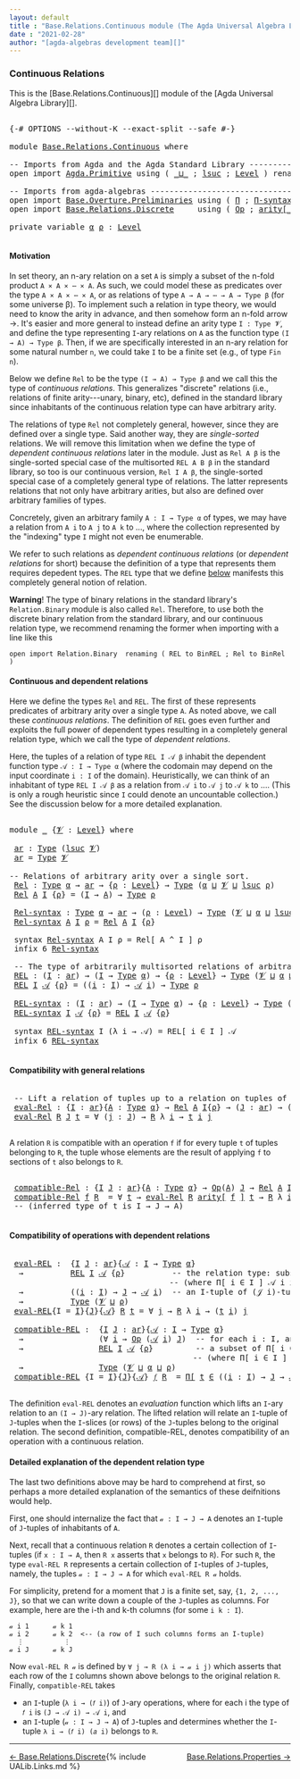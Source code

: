 ```yaml
---
layout: default
title : "Base.Relations.Continuous module (The Agda Universal Algebra Library)"
date : "2021-02-28"
author: "[agda-algebras development team][]"
---
```


### <a id="continuous-relations">Continuous Relations</a>

This is the [Base.Relations.Continuous][] module of the [Agda Universal Algebra Library][].

<pre class="Agda">

<a id="337" class="Symbol">{-#</a> <a id="341" class="Keyword">OPTIONS</a> <a id="349" class="Pragma">--without-K</a> <a id="361" class="Pragma">--exact-split</a> <a id="375" class="Pragma">--safe</a> <a id="382" class="Symbol">#-}</a>

<a id="387" class="Keyword">module</a> <a id="394" href="Base.Relations.Continuous.html" class="Module">Base.Relations.Continuous</a> <a id="420" class="Keyword">where</a>

<a id="427" class="Comment">-- Imports from Agda and the Agda Standard Library -------------------------------</a>
<a id="510" class="Keyword">open</a> <a id="515" class="Keyword">import</a> <a id="522" href="Agda.Primitive.html" class="Module">Agda.Primitive</a> <a id="537" class="Keyword">using</a> <a id="543" class="Symbol">(</a> <a id="545" href="Agda.Primitive.html#810" class="Primitive Operator">_⊔_</a> <a id="549" class="Symbol">;</a> <a id="551" href="Agda.Primitive.html#780" class="Primitive">lsuc</a> <a id="556" class="Symbol">;</a> <a id="558" href="Agda.Primitive.html#597" class="Postulate">Level</a> <a id="564" class="Symbol">)</a> <a id="566" class="Keyword">renaming</a> <a id="575" class="Symbol">(</a> <a id="577" href="Agda.Primitive.html#326" class="Primitive">Set</a> <a id="581" class="Symbol">to</a> <a id="584" class="Primitive">Type</a> <a id="589" class="Symbol">)</a>

<a id="592" class="Comment">-- Imports from agda-algebras ----------------------------------------------------</a>
<a id="675" class="Keyword">open</a> <a id="680" class="Keyword">import</a> <a id="687" href="Base.Overture.Preliminaries.html" class="Module">Base.Overture.Preliminaries</a> <a id="715" class="Keyword">using</a> <a id="721" class="Symbol">(</a> <a id="723" href="Base.Overture.Preliminaries.html#6010" class="Function">Π</a> <a id="725" class="Symbol">;</a> <a id="727" href="Base.Overture.Preliminaries.html#6090" class="Function">Π-syntax</a> <a id="736" class="Symbol">)</a>
<a id="738" class="Keyword">open</a> <a id="743" class="Keyword">import</a> <a id="750" href="Base.Relations.Discrete.html" class="Module">Base.Relations.Discrete</a>     <a id="778" class="Keyword">using</a> <a id="784" class="Symbol">(</a> <a id="786" href="Base.Relations.Discrete.html#6089" class="Function">Op</a> <a id="789" class="Symbol">;</a> <a id="791" href="Base.Relations.Discrete.html#6278" class="Function Operator">arity[_]</a> <a id="800" class="Symbol">)</a>

<a id="803" class="Keyword">private</a> <a id="811" class="Keyword">variable</a> <a id="820" href="Base.Relations.Continuous.html#820" class="Generalizable">α</a> <a id="822" href="Base.Relations.Continuous.html#822" class="Generalizable">ρ</a> <a id="824" class="Symbol">:</a> <a id="826" href="Agda.Primitive.html#597" class="Postulate">Level</a>

</pre>

#### <a id="motivation">Motivation</a>

In set theory, an n-ary relation on a set `A` is simply a subset of the n-fold product `A × A × ⋯ × A`.  As such, we could model these as predicates over the type `A × A × ⋯ × A`, or as relations of type `A → A → ⋯ → A → Type β` (for some universe β).  To implement such a relation in type theory, we would need to know the arity in advance, and then somehow form an n-fold arrow →.  It's easier and more general to instead define an arity type `I : Type 𝓥`, and define the type representing `I`-ary relations on `A` as the function type `(I → A) → Type β`.  Then, if we are specifically interested in an n-ary relation for some natural number `n`, we could take `I` to be a finite set (e.g., of type `Fin n`).

Below we define `Rel` to be the type `(I → A) → Type β` and we call this the type of *continuous relations*.  This generalizes "discrete" relations (i.e., relations of finite arity---unary, binary, etc), defined in the standard library since inhabitants of the continuous relation type can have arbitrary arity.

The relations of type `Rel` not completely general, however, since they are defined over a single type. Said another way, they are *single-sorted* relations. We will remove this limitation when we define the type of *dependent continuous relations* later in the module. Just as `Rel A β` is the single-sorted special case of the multisorted `REL A B β` in the standard library, so too is our continuous version, `Rel I A β`, the single-sorted special case of a completely general type of relations. The latter represents relations that not only have arbitrary arities, but also are defined over arbitrary families of types.

Concretely, given an arbitrary family `A : I → Type α` of types, we may have a relation from `A i` to `A j` to `A k` to …, where the collection represented by the "indexing" type `I` might not even be enumerable.

We refer to such relations as *dependent continuous relations* (or *dependent relations* for short) because the definition of a type that represents them requires depedent types.  The `REL` type that we define [below](Base.Relations.Continuous.html#dependent-relations) manifests this completely general notion of relation.

**Warning**! The type of binary relations in the standard library's `Relation.Binary` module is also called `Rel`.  Therefore, to use both the discrete binary relation from the standard library, and our continuous relation type, we recommend renaming the former when importing with a line like this

`open import Relation.Binary  renaming ( REL to BinREL ; Rel to BinRel )`



#### <a id="continuous-and-dependent-relations">Continuous and dependent relations</a>

Here we define the types `Rel` and `REL`. The first of these represents predicates of arbitrary arity over a single type `A`. As noted above, we call these *continuous relations*.
The definition of `REL` goes even further and exploits the full power of dependent types resulting in a completely general relation type, which we call the type of *dependent relations*.

Here, the tuples of a relation of type `REL I 𝒜 β` inhabit the dependent function type `𝒜 : I → Type α` (where the codomain may depend on the input coordinate `i : I` of the domain). Heuristically, we can think of an inhabitant of type `REL I 𝒜 β` as a relation from `𝒜 i` to `𝒜 j` to `𝒜 k` to …. (This is only a rough heuristic since `I` could denote an uncountable collection.)  See the discussion below for a more detailed explanation.

<pre class="Agda">

<a id="4361" class="Keyword">module</a> <a id="4368" href="Base.Relations.Continuous.html#4368" class="Module">_</a> <a id="4370" class="Symbol">{</a><a id="4371" href="Base.Relations.Continuous.html#4371" class="Bound">𝓥</a> <a id="4373" class="Symbol">:</a> <a id="4375" href="Agda.Primitive.html#597" class="Postulate">Level</a><a id="4380" class="Symbol">}</a> <a id="4382" class="Keyword">where</a>

 <a id="4390" href="Base.Relations.Continuous.html#4390" class="Function">ar</a> <a id="4393" class="Symbol">:</a> <a id="4395" href="Base.Relations.Continuous.html#584" class="Primitive">Type</a> <a id="4400" class="Symbol">(</a><a id="4401" href="Agda.Primitive.html#780" class="Primitive">lsuc</a> <a id="4406" href="Base.Relations.Continuous.html#4371" class="Bound">𝓥</a><a id="4407" class="Symbol">)</a>
 <a id="4410" href="Base.Relations.Continuous.html#4390" class="Function">ar</a> <a id="4413" class="Symbol">=</a> <a id="4415" href="Base.Relations.Continuous.html#584" class="Primitive">Type</a> <a id="4420" href="Base.Relations.Continuous.html#4371" class="Bound">𝓥</a>

<a id="4423" class="Comment">-- Relations of arbitrary arity over a single sort.</a>
 <a id="4476" href="Base.Relations.Continuous.html#4476" class="Function">Rel</a> <a id="4480" class="Symbol">:</a> <a id="4482" href="Base.Relations.Continuous.html#584" class="Primitive">Type</a> <a id="4487" href="Base.Relations.Continuous.html#820" class="Generalizable">α</a> <a id="4489" class="Symbol">→</a> <a id="4491" href="Base.Relations.Continuous.html#4390" class="Function">ar</a> <a id="4494" class="Symbol">→</a> <a id="4496" class="Symbol">{</a><a id="4497" href="Base.Relations.Continuous.html#4497" class="Bound">ρ</a> <a id="4499" class="Symbol">:</a> <a id="4501" href="Agda.Primitive.html#597" class="Postulate">Level</a><a id="4506" class="Symbol">}</a> <a id="4508" class="Symbol">→</a> <a id="4510" href="Base.Relations.Continuous.html#584" class="Primitive">Type</a> <a id="4515" class="Symbol">(</a><a id="4516" href="Base.Relations.Continuous.html#820" class="Generalizable">α</a> <a id="4518" href="Agda.Primitive.html#810" class="Primitive Operator">⊔</a> <a id="4520" href="Base.Relations.Continuous.html#4371" class="Bound">𝓥</a> <a id="4522" href="Agda.Primitive.html#810" class="Primitive Operator">⊔</a> <a id="4524" href="Agda.Primitive.html#780" class="Primitive">lsuc</a> <a id="4529" href="Base.Relations.Continuous.html#4497" class="Bound">ρ</a><a id="4530" class="Symbol">)</a>
 <a id="4533" href="Base.Relations.Continuous.html#4476" class="Function">Rel</a> <a id="4537" href="Base.Relations.Continuous.html#4537" class="Bound">A</a> <a id="4539" href="Base.Relations.Continuous.html#4539" class="Bound">I</a> <a id="4541" class="Symbol">{</a><a id="4542" href="Base.Relations.Continuous.html#4542" class="Bound">ρ</a><a id="4543" class="Symbol">}</a> <a id="4545" class="Symbol">=</a> <a id="4547" class="Symbol">(</a><a id="4548" href="Base.Relations.Continuous.html#4539" class="Bound">I</a> <a id="4550" class="Symbol">→</a> <a id="4552" href="Base.Relations.Continuous.html#4537" class="Bound">A</a><a id="4553" class="Symbol">)</a> <a id="4555" class="Symbol">→</a> <a id="4557" href="Base.Relations.Continuous.html#584" class="Primitive">Type</a> <a id="4562" href="Base.Relations.Continuous.html#4542" class="Bound">ρ</a>

 <a id="4566" href="Base.Relations.Continuous.html#4566" class="Function">Rel-syntax</a> <a id="4577" class="Symbol">:</a> <a id="4579" href="Base.Relations.Continuous.html#584" class="Primitive">Type</a> <a id="4584" href="Base.Relations.Continuous.html#820" class="Generalizable">α</a> <a id="4586" class="Symbol">→</a> <a id="4588" href="Base.Relations.Continuous.html#4390" class="Function">ar</a> <a id="4591" class="Symbol">→</a> <a id="4593" class="Symbol">(</a><a id="4594" href="Base.Relations.Continuous.html#4594" class="Bound">ρ</a> <a id="4596" class="Symbol">:</a> <a id="4598" href="Agda.Primitive.html#597" class="Postulate">Level</a><a id="4603" class="Symbol">)</a> <a id="4605" class="Symbol">→</a> <a id="4607" href="Base.Relations.Continuous.html#584" class="Primitive">Type</a> <a id="4612" class="Symbol">(</a><a id="4613" href="Base.Relations.Continuous.html#4371" class="Bound">𝓥</a> <a id="4615" href="Agda.Primitive.html#810" class="Primitive Operator">⊔</a> <a id="4617" href="Base.Relations.Continuous.html#820" class="Generalizable">α</a> <a id="4619" href="Agda.Primitive.html#810" class="Primitive Operator">⊔</a> <a id="4621" href="Agda.Primitive.html#780" class="Primitive">lsuc</a> <a id="4626" href="Base.Relations.Continuous.html#4594" class="Bound">ρ</a><a id="4627" class="Symbol">)</a>
 <a id="4630" href="Base.Relations.Continuous.html#4566" class="Function">Rel-syntax</a> <a id="4641" href="Base.Relations.Continuous.html#4641" class="Bound">A</a> <a id="4643" href="Base.Relations.Continuous.html#4643" class="Bound">I</a> <a id="4645" href="Base.Relations.Continuous.html#4645" class="Bound">ρ</a> <a id="4647" class="Symbol">=</a> <a id="4649" href="Base.Relations.Continuous.html#4476" class="Function">Rel</a> <a id="4653" href="Base.Relations.Continuous.html#4641" class="Bound">A</a> <a id="4655" href="Base.Relations.Continuous.html#4643" class="Bound">I</a> <a id="4657" class="Symbol">{</a><a id="4658" href="Base.Relations.Continuous.html#4645" class="Bound">ρ</a><a id="4659" class="Symbol">}</a>

 <a id="4663" class="Keyword">syntax</a> <a id="4670" href="Base.Relations.Continuous.html#4566" class="Function">Rel-syntax</a> <a id="4681" class="Bound">A</a> <a id="4683" class="Bound">I</a> <a id="4685" class="Bound">ρ</a> <a id="4687" class="Symbol">=</a> <a id="4689" class="Function">Rel[</a> <a id="4694" class="Bound">A</a> <a id="4696" class="Function">^</a> <a id="4698" class="Bound">I</a> <a id="4700" class="Function">]</a> <a id="4702" class="Bound">ρ</a>
 <a id="4705" class="Keyword">infix</a> <a id="4711" class="Number">6</a> <a id="4713" href="Base.Relations.Continuous.html#4566" class="Function">Rel-syntax</a>

 <a id="4726" class="Comment">-- The type of arbitrarily multisorted relations of arbitrary arity</a>
 <a id="4795" href="Base.Relations.Continuous.html#4795" class="Function">REL</a> <a id="4799" class="Symbol">:</a> <a id="4801" class="Symbol">(</a><a id="4802" href="Base.Relations.Continuous.html#4802" class="Bound">I</a> <a id="4804" class="Symbol">:</a> <a id="4806" href="Base.Relations.Continuous.html#4390" class="Function">ar</a><a id="4808" class="Symbol">)</a> <a id="4810" class="Symbol">→</a> <a id="4812" class="Symbol">(</a><a id="4813" href="Base.Relations.Continuous.html#4802" class="Bound">I</a> <a id="4815" class="Symbol">→</a> <a id="4817" href="Base.Relations.Continuous.html#584" class="Primitive">Type</a> <a id="4822" href="Base.Relations.Continuous.html#820" class="Generalizable">α</a><a id="4823" class="Symbol">)</a> <a id="4825" class="Symbol">→</a> <a id="4827" class="Symbol">{</a><a id="4828" href="Base.Relations.Continuous.html#4828" class="Bound">ρ</a> <a id="4830" class="Symbol">:</a> <a id="4832" href="Agda.Primitive.html#597" class="Postulate">Level</a><a id="4837" class="Symbol">}</a> <a id="4839" class="Symbol">→</a> <a id="4841" href="Base.Relations.Continuous.html#584" class="Primitive">Type</a> <a id="4846" class="Symbol">(</a><a id="4847" href="Base.Relations.Continuous.html#4371" class="Bound">𝓥</a> <a id="4849" href="Agda.Primitive.html#810" class="Primitive Operator">⊔</a> <a id="4851" href="Base.Relations.Continuous.html#820" class="Generalizable">α</a> <a id="4853" href="Agda.Primitive.html#810" class="Primitive Operator">⊔</a> <a id="4855" href="Agda.Primitive.html#780" class="Primitive">lsuc</a> <a id="4860" href="Base.Relations.Continuous.html#4828" class="Bound">ρ</a><a id="4861" class="Symbol">)</a>
 <a id="4864" href="Base.Relations.Continuous.html#4795" class="Function">REL</a> <a id="4868" href="Base.Relations.Continuous.html#4868" class="Bound">I</a> <a id="4870" href="Base.Relations.Continuous.html#4870" class="Bound">𝒜</a> <a id="4872" class="Symbol">{</a><a id="4873" href="Base.Relations.Continuous.html#4873" class="Bound">ρ</a><a id="4874" class="Symbol">}</a> <a id="4876" class="Symbol">=</a> <a id="4878" class="Symbol">((</a><a id="4880" href="Base.Relations.Continuous.html#4880" class="Bound">i</a> <a id="4882" class="Symbol">:</a> <a id="4884" href="Base.Relations.Continuous.html#4868" class="Bound">I</a><a id="4885" class="Symbol">)</a> <a id="4887" class="Symbol">→</a> <a id="4889" href="Base.Relations.Continuous.html#4870" class="Bound">𝒜</a> <a id="4891" href="Base.Relations.Continuous.html#4880" class="Bound">i</a><a id="4892" class="Symbol">)</a> <a id="4894" class="Symbol">→</a> <a id="4896" href="Base.Relations.Continuous.html#584" class="Primitive">Type</a> <a id="4901" href="Base.Relations.Continuous.html#4873" class="Bound">ρ</a>

 <a id="4905" href="Base.Relations.Continuous.html#4905" class="Function">REL-syntax</a> <a id="4916" class="Symbol">:</a> <a id="4918" class="Symbol">(</a><a id="4919" href="Base.Relations.Continuous.html#4919" class="Bound">I</a> <a id="4921" class="Symbol">:</a> <a id="4923" href="Base.Relations.Continuous.html#4390" class="Function">ar</a><a id="4925" class="Symbol">)</a> <a id="4927" class="Symbol">→</a> <a id="4929" class="Symbol">(</a><a id="4930" href="Base.Relations.Continuous.html#4919" class="Bound">I</a> <a id="4932" class="Symbol">→</a> <a id="4934" href="Base.Relations.Continuous.html#584" class="Primitive">Type</a> <a id="4939" href="Base.Relations.Continuous.html#820" class="Generalizable">α</a><a id="4940" class="Symbol">)</a> <a id="4942" class="Symbol">→</a> <a id="4944" class="Symbol">{</a><a id="4945" href="Base.Relations.Continuous.html#4945" class="Bound">ρ</a> <a id="4947" class="Symbol">:</a> <a id="4949" href="Agda.Primitive.html#597" class="Postulate">Level</a><a id="4954" class="Symbol">}</a> <a id="4956" class="Symbol">→</a> <a id="4958" href="Base.Relations.Continuous.html#584" class="Primitive">Type</a> <a id="4963" class="Symbol">(</a><a id="4964" href="Base.Relations.Continuous.html#4371" class="Bound">𝓥</a> <a id="4966" href="Agda.Primitive.html#810" class="Primitive Operator">⊔</a> <a id="4968" href="Base.Relations.Continuous.html#820" class="Generalizable">α</a> <a id="4970" href="Agda.Primitive.html#810" class="Primitive Operator">⊔</a> <a id="4972" href="Agda.Primitive.html#780" class="Primitive">lsuc</a> <a id="4977" href="Base.Relations.Continuous.html#4945" class="Bound">ρ</a><a id="4978" class="Symbol">)</a>
 <a id="4981" href="Base.Relations.Continuous.html#4905" class="Function">REL-syntax</a> <a id="4992" href="Base.Relations.Continuous.html#4992" class="Bound">I</a> <a id="4994" href="Base.Relations.Continuous.html#4994" class="Bound">𝒜</a> <a id="4996" class="Symbol">{</a><a id="4997" href="Base.Relations.Continuous.html#4997" class="Bound">ρ</a><a id="4998" class="Symbol">}</a> <a id="5000" class="Symbol">=</a> <a id="5002" href="Base.Relations.Continuous.html#4795" class="Function">REL</a> <a id="5006" href="Base.Relations.Continuous.html#4992" class="Bound">I</a> <a id="5008" href="Base.Relations.Continuous.html#4994" class="Bound">𝒜</a> <a id="5010" class="Symbol">{</a><a id="5011" href="Base.Relations.Continuous.html#4997" class="Bound">ρ</a><a id="5012" class="Symbol">}</a>

 <a id="5016" class="Keyword">syntax</a> <a id="5023" href="Base.Relations.Continuous.html#4905" class="Function">REL-syntax</a> <a id="5034" class="Bound">I</a> <a id="5036" class="Symbol">(λ</a> <a id="5039" class="Bound">i</a> <a id="5041" class="Symbol">→</a> <a id="5043" class="Bound">𝒜</a><a id="5044" class="Symbol">)</a> <a id="5046" class="Symbol">=</a> <a id="5048" class="Function">REL[</a> <a id="5053" class="Bound">i</a> <a id="5055" class="Function">∈</a> <a id="5057" class="Bound">I</a> <a id="5059" class="Function">]</a> <a id="5061" class="Bound">𝒜</a>
 <a id="5064" class="Keyword">infix</a> <a id="5070" class="Number">6</a> <a id="5072" href="Base.Relations.Continuous.html#4905" class="Function">REL-syntax</a>

</pre>

#### <a id="compatibility-with-general-relations">Compatibility with general relations</a>

<pre class="Agda">

 <a id="5203" class="Comment">-- Lift a relation of tuples up to a relation on tuples of tuples.</a>
 <a id="5271" href="Base.Relations.Continuous.html#5271" class="Function">eval-Rel</a> <a id="5280" class="Symbol">:</a> <a id="5282" class="Symbol">{</a><a id="5283" href="Base.Relations.Continuous.html#5283" class="Bound">I</a> <a id="5285" class="Symbol">:</a> <a id="5287" href="Base.Relations.Continuous.html#4390" class="Function">ar</a><a id="5289" class="Symbol">}{</a><a id="5291" href="Base.Relations.Continuous.html#5291" class="Bound">A</a> <a id="5293" class="Symbol">:</a> <a id="5295" href="Base.Relations.Continuous.html#584" class="Primitive">Type</a> <a id="5300" href="Base.Relations.Continuous.html#820" class="Generalizable">α</a><a id="5301" class="Symbol">}</a> <a id="5303" class="Symbol">→</a> <a id="5305" href="Base.Relations.Continuous.html#4476" class="Function">Rel</a> <a id="5309" href="Base.Relations.Continuous.html#5291" class="Bound">A</a> <a id="5311" href="Base.Relations.Continuous.html#5283" class="Bound">I</a><a id="5312" class="Symbol">{</a><a id="5313" href="Base.Relations.Continuous.html#822" class="Generalizable">ρ</a><a id="5314" class="Symbol">}</a> <a id="5316" class="Symbol">→</a> <a id="5318" class="Symbol">(</a><a id="5319" href="Base.Relations.Continuous.html#5319" class="Bound">J</a> <a id="5321" class="Symbol">:</a> <a id="5323" href="Base.Relations.Continuous.html#4390" class="Function">ar</a><a id="5325" class="Symbol">)</a> <a id="5327" class="Symbol">→</a> <a id="5329" class="Symbol">(</a><a id="5330" href="Base.Relations.Continuous.html#5283" class="Bound">I</a> <a id="5332" class="Symbol">→</a> <a id="5334" href="Base.Relations.Continuous.html#5319" class="Bound">J</a> <a id="5336" class="Symbol">→</a> <a id="5338" href="Base.Relations.Continuous.html#5291" class="Bound">A</a><a id="5339" class="Symbol">)</a> <a id="5341" class="Symbol">→</a> <a id="5343" href="Base.Relations.Continuous.html#584" class="Primitive">Type</a> <a id="5348" class="Symbol">(</a><a id="5349" href="Base.Relations.Continuous.html#4371" class="Bound">𝓥</a> <a id="5351" href="Agda.Primitive.html#810" class="Primitive Operator">⊔</a> <a id="5353" href="Base.Relations.Continuous.html#822" class="Generalizable">ρ</a><a id="5354" class="Symbol">)</a>
 <a id="5357" href="Base.Relations.Continuous.html#5271" class="Function">eval-Rel</a> <a id="5366" href="Base.Relations.Continuous.html#5366" class="Bound">R</a> <a id="5368" href="Base.Relations.Continuous.html#5368" class="Bound">J</a> <a id="5370" href="Base.Relations.Continuous.html#5370" class="Bound">t</a> <a id="5372" class="Symbol">=</a> <a id="5374" class="Symbol">∀</a> <a id="5376" class="Symbol">(</a><a id="5377" href="Base.Relations.Continuous.html#5377" class="Bound">j</a> <a id="5379" class="Symbol">:</a> <a id="5381" href="Base.Relations.Continuous.html#5368" class="Bound">J</a><a id="5382" class="Symbol">)</a> <a id="5384" class="Symbol">→</a> <a id="5386" href="Base.Relations.Continuous.html#5366" class="Bound">R</a> <a id="5388" class="Symbol">λ</a> <a id="5390" href="Base.Relations.Continuous.html#5390" class="Bound">i</a> <a id="5392" class="Symbol">→</a> <a id="5394" href="Base.Relations.Continuous.html#5370" class="Bound">t</a> <a id="5396" href="Base.Relations.Continuous.html#5390" class="Bound">i</a> <a id="5398" href="Base.Relations.Continuous.html#5377" class="Bound">j</a>

</pre>

A relation `R` is compatible with an operation `f` if for every tuple `t` of tuples
belonging to `R`, the tuple whose elements are the result of applying `f` to
sections of `t` also belongs to `R`.

<pre class="Agda">

 <a id="5627" href="Base.Relations.Continuous.html#5627" class="Function">compatible-Rel</a> <a id="5642" class="Symbol">:</a> <a id="5644" class="Symbol">{</a><a id="5645" href="Base.Relations.Continuous.html#5645" class="Bound">I</a> <a id="5647" href="Base.Relations.Continuous.html#5647" class="Bound">J</a> <a id="5649" class="Symbol">:</a> <a id="5651" href="Base.Relations.Continuous.html#4390" class="Function">ar</a><a id="5653" class="Symbol">}{</a><a id="5655" href="Base.Relations.Continuous.html#5655" class="Bound">A</a> <a id="5657" class="Symbol">:</a> <a id="5659" href="Base.Relations.Continuous.html#584" class="Primitive">Type</a> <a id="5664" href="Base.Relations.Continuous.html#820" class="Generalizable">α</a><a id="5665" class="Symbol">}</a> <a id="5667" class="Symbol">→</a> <a id="5669" href="Base.Relations.Discrete.html#6089" class="Function">Op</a><a id="5671" class="Symbol">(</a><a id="5672" href="Base.Relations.Continuous.html#5655" class="Bound">A</a><a id="5673" class="Symbol">)</a> <a id="5675" href="Base.Relations.Continuous.html#5647" class="Bound">J</a> <a id="5677" class="Symbol">→</a> <a id="5679" href="Base.Relations.Continuous.html#4476" class="Function">Rel</a> <a id="5683" href="Base.Relations.Continuous.html#5655" class="Bound">A</a> <a id="5685" href="Base.Relations.Continuous.html#5645" class="Bound">I</a><a id="5686" class="Symbol">{</a><a id="5687" href="Base.Relations.Continuous.html#822" class="Generalizable">ρ</a><a id="5688" class="Symbol">}</a> <a id="5690" class="Symbol">→</a> <a id="5692" href="Base.Relations.Continuous.html#584" class="Primitive">Type</a> <a id="5697" class="Symbol">(</a><a id="5698" href="Base.Relations.Continuous.html#4371" class="Bound">𝓥</a> <a id="5700" href="Agda.Primitive.html#810" class="Primitive Operator">⊔</a> <a id="5702" href="Base.Relations.Continuous.html#820" class="Generalizable">α</a> <a id="5704" href="Agda.Primitive.html#810" class="Primitive Operator">⊔</a> <a id="5706" href="Base.Relations.Continuous.html#822" class="Generalizable">ρ</a><a id="5707" class="Symbol">)</a>
 <a id="5710" href="Base.Relations.Continuous.html#5627" class="Function">compatible-Rel</a> <a id="5725" href="Base.Relations.Continuous.html#5725" class="Bound">f</a> <a id="5727" href="Base.Relations.Continuous.html#5727" class="Bound">R</a>  <a id="5730" class="Symbol">=</a> <a id="5732" class="Symbol">∀</a> <a id="5734" href="Base.Relations.Continuous.html#5734" class="Bound">t</a> <a id="5736" class="Symbol">→</a> <a id="5738" href="Base.Relations.Continuous.html#5271" class="Function">eval-Rel</a> <a id="5747" href="Base.Relations.Continuous.html#5727" class="Bound">R</a> <a id="5749" href="Base.Relations.Discrete.html#6278" class="Function Operator">arity[</a> <a id="5756" href="Base.Relations.Continuous.html#5725" class="Bound">f</a> <a id="5758" href="Base.Relations.Discrete.html#6278" class="Function Operator">]</a> <a id="5760" href="Base.Relations.Continuous.html#5734" class="Bound">t</a> <a id="5762" class="Symbol">→</a> <a id="5764" href="Base.Relations.Continuous.html#5727" class="Bound">R</a> <a id="5766" class="Symbol">λ</a> <a id="5768" href="Base.Relations.Continuous.html#5768" class="Bound">i</a> <a id="5770" class="Symbol">→</a> <a id="5772" href="Base.Relations.Continuous.html#5725" class="Bound">f</a> <a id="5774" class="Symbol">(</a><a id="5775" href="Base.Relations.Continuous.html#5734" class="Bound">t</a> <a id="5777" href="Base.Relations.Continuous.html#5768" class="Bound">i</a><a id="5778" class="Symbol">)</a>
 <a id="5781" class="Comment">-- (inferred type of t is I → J → A)</a>

</pre>


#### <a id="compatibility-of-operations-with-dependent-relations">Compatibility of operations with dependent relations</a>

<pre class="Agda">

 <a id="5971" href="Base.Relations.Continuous.html#5971" class="Function">eval-REL</a> <a id="5980" class="Symbol">:</a>  <a id="5983" class="Symbol">{</a><a id="5984" href="Base.Relations.Continuous.html#5984" class="Bound">I</a> <a id="5986" href="Base.Relations.Continuous.html#5986" class="Bound">J</a> <a id="5988" class="Symbol">:</a> <a id="5990" href="Base.Relations.Continuous.html#4390" class="Function">ar</a><a id="5992" class="Symbol">}{</a><a id="5994" href="Base.Relations.Continuous.html#5994" class="Bound">𝒜</a> <a id="5996" class="Symbol">:</a> <a id="5998" href="Base.Relations.Continuous.html#5984" class="Bound">I</a> <a id="6000" class="Symbol">→</a> <a id="6002" href="Base.Relations.Continuous.html#584" class="Primitive">Type</a> <a id="6007" href="Base.Relations.Continuous.html#820" class="Generalizable">α</a><a id="6008" class="Symbol">}</a>
  <a id="6012" class="Symbol">→</a>          <a id="6023" href="Base.Relations.Continuous.html#4795" class="Function">REL</a> <a id="6027" href="Base.Relations.Continuous.html#5984" class="Bound">I</a> <a id="6029" href="Base.Relations.Continuous.html#5994" class="Bound">𝒜</a> <a id="6031" class="Symbol">{</a><a id="6032" href="Base.Relations.Continuous.html#822" class="Generalizable">ρ</a><a id="6033" class="Symbol">}</a>          <a id="6044" class="Comment">-- the relation type: subsets of Π[ i ∈ I ] 𝒜 i</a>
                                  <a id="6126" class="Comment">-- (where Π[ i ∈ I ] 𝒜 i is a type of dependent functions or &quot;tuples&quot;)</a>
  <a id="6199" class="Symbol">→</a>          <a id="6210" class="Symbol">((</a><a id="6212" href="Base.Relations.Continuous.html#6212" class="Bound">i</a> <a id="6214" class="Symbol">:</a> <a id="6216" href="Base.Relations.Continuous.html#5984" class="Bound">I</a><a id="6217" class="Symbol">)</a> <a id="6219" class="Symbol">→</a> <a id="6221" href="Base.Relations.Continuous.html#5986" class="Bound">J</a> <a id="6223" class="Symbol">→</a> <a id="6225" href="Base.Relations.Continuous.html#5994" class="Bound">𝒜</a> <a id="6227" href="Base.Relations.Continuous.html#6212" class="Bound">i</a><a id="6228" class="Symbol">)</a>  <a id="6231" class="Comment">-- an I-tuple of (𝒥 i)-tuples</a>
  <a id="6263" class="Symbol">→</a>          <a id="6274" href="Base.Relations.Continuous.html#584" class="Primitive">Type</a> <a id="6279" class="Symbol">(</a><a id="6280" href="Base.Relations.Continuous.html#4371" class="Bound">𝓥</a> <a id="6282" href="Agda.Primitive.html#810" class="Primitive Operator">⊔</a> <a id="6284" href="Base.Relations.Continuous.html#822" class="Generalizable">ρ</a><a id="6285" class="Symbol">)</a>
 <a id="6288" href="Base.Relations.Continuous.html#5971" class="Function">eval-REL</a><a id="6296" class="Symbol">{</a><a id="6297" class="Argument">I</a> <a id="6299" class="Symbol">=</a> <a id="6301" href="Base.Relations.Continuous.html#6301" class="Bound">I</a><a id="6302" class="Symbol">}{</a><a id="6304" href="Base.Relations.Continuous.html#6304" class="Bound">J</a><a id="6305" class="Symbol">}{</a><a id="6307" href="Base.Relations.Continuous.html#6307" class="Bound">𝒜</a><a id="6308" class="Symbol">}</a> <a id="6310" href="Base.Relations.Continuous.html#6310" class="Bound">R</a> <a id="6312" href="Base.Relations.Continuous.html#6312" class="Bound">t</a> <a id="6314" class="Symbol">=</a> <a id="6316" class="Symbol">∀</a> <a id="6318" href="Base.Relations.Continuous.html#6318" class="Bound">j</a> <a id="6320" class="Symbol">→</a> <a id="6322" href="Base.Relations.Continuous.html#6310" class="Bound">R</a> <a id="6324" class="Symbol">λ</a> <a id="6326" href="Base.Relations.Continuous.html#6326" class="Bound">i</a> <a id="6328" class="Symbol">→</a> <a id="6330" class="Symbol">(</a><a id="6331" href="Base.Relations.Continuous.html#6312" class="Bound">t</a> <a id="6333" href="Base.Relations.Continuous.html#6326" class="Bound">i</a><a id="6334" class="Symbol">)</a> <a id="6336" href="Base.Relations.Continuous.html#6318" class="Bound">j</a>

 <a id="6340" href="Base.Relations.Continuous.html#6340" class="Function">compatible-REL</a> <a id="6355" class="Symbol">:</a>  <a id="6358" class="Symbol">{</a><a id="6359" href="Base.Relations.Continuous.html#6359" class="Bound">I</a> <a id="6361" href="Base.Relations.Continuous.html#6361" class="Bound">J</a> <a id="6363" class="Symbol">:</a> <a id="6365" href="Base.Relations.Continuous.html#4390" class="Function">ar</a><a id="6367" class="Symbol">}{</a><a id="6369" href="Base.Relations.Continuous.html#6369" class="Bound">𝒜</a> <a id="6371" class="Symbol">:</a> <a id="6373" href="Base.Relations.Continuous.html#6359" class="Bound">I</a> <a id="6375" class="Symbol">→</a> <a id="6377" href="Base.Relations.Continuous.html#584" class="Primitive">Type</a> <a id="6382" href="Base.Relations.Continuous.html#820" class="Generalizable">α</a><a id="6383" class="Symbol">}</a>
  <a id="6387" class="Symbol">→</a>                <a id="6404" class="Symbol">(∀</a> <a id="6407" href="Base.Relations.Continuous.html#6407" class="Bound">i</a> <a id="6409" class="Symbol">→</a> <a id="6411" href="Base.Relations.Discrete.html#6089" class="Function">Op</a> <a id="6414" class="Symbol">(</a><a id="6415" href="Base.Relations.Continuous.html#6369" class="Bound">𝒜</a> <a id="6417" href="Base.Relations.Continuous.html#6407" class="Bound">i</a><a id="6418" class="Symbol">)</a> <a id="6420" href="Base.Relations.Continuous.html#6361" class="Bound">J</a><a id="6421" class="Symbol">)</a>  <a id="6424" class="Comment">-- for each i : I, an operation of type  Op(𝒜 i){J} = (J → 𝒜 i) → 𝒜 i</a>
  <a id="6496" class="Symbol">→</a>                <a id="6513" href="Base.Relations.Continuous.html#4795" class="Function">REL</a> <a id="6517" href="Base.Relations.Continuous.html#6359" class="Bound">I</a> <a id="6519" href="Base.Relations.Continuous.html#6369" class="Bound">𝒜</a> <a id="6521" class="Symbol">{</a><a id="6522" href="Base.Relations.Continuous.html#822" class="Generalizable">ρ</a><a id="6523" class="Symbol">}</a>         <a id="6533" class="Comment">-- a subset of Π[ i ∈ I ] 𝒜 i</a>
                                       <a id="6602" class="Comment">-- (where Π[ i ∈ I ] 𝒜 i is a type of dependent functions or &quot;tuples&quot;)</a>
  <a id="6675" class="Symbol">→</a>                <a id="6692" href="Base.Relations.Continuous.html#584" class="Primitive">Type</a> <a id="6697" class="Symbol">(</a><a id="6698" href="Base.Relations.Continuous.html#4371" class="Bound">𝓥</a> <a id="6700" href="Agda.Primitive.html#810" class="Primitive Operator">⊔</a> <a id="6702" href="Base.Relations.Continuous.html#820" class="Generalizable">α</a> <a id="6704" href="Agda.Primitive.html#810" class="Primitive Operator">⊔</a> <a id="6706" href="Base.Relations.Continuous.html#822" class="Generalizable">ρ</a><a id="6707" class="Symbol">)</a>
 <a id="6710" href="Base.Relations.Continuous.html#6340" class="Function">compatible-REL</a> <a id="6725" class="Symbol">{</a><a id="6726" class="Argument">I</a> <a id="6728" class="Symbol">=</a> <a id="6730" href="Base.Relations.Continuous.html#6730" class="Bound">I</a><a id="6731" class="Symbol">}{</a><a id="6733" href="Base.Relations.Continuous.html#6733" class="Bound">J</a><a id="6734" class="Symbol">}{</a><a id="6736" href="Base.Relations.Continuous.html#6736" class="Bound">𝒜</a><a id="6737" class="Symbol">}</a> <a id="6739" href="Base.Relations.Continuous.html#6739" class="Bound">𝑓</a> <a id="6741" href="Base.Relations.Continuous.html#6741" class="Bound">R</a>  <a id="6744" class="Symbol">=</a> <a id="6746" href="Base.Overture.Preliminaries.html#6090" class="Function">Π[</a> <a id="6749" href="Base.Relations.Continuous.html#6749" class="Bound">t</a> <a id="6751" href="Base.Overture.Preliminaries.html#6090" class="Function">∈</a> <a id="6753" class="Symbol">((</a><a id="6755" href="Base.Relations.Continuous.html#6755" class="Bound">i</a> <a id="6757" class="Symbol">:</a> <a id="6759" href="Base.Relations.Continuous.html#6730" class="Bound">I</a><a id="6760" class="Symbol">)</a> <a id="6762" class="Symbol">→</a> <a id="6764" href="Base.Relations.Continuous.html#6733" class="Bound">J</a> <a id="6766" class="Symbol">→</a> <a id="6768" href="Base.Relations.Continuous.html#6736" class="Bound">𝒜</a> <a id="6770" href="Base.Relations.Continuous.html#6755" class="Bound">i</a><a id="6771" class="Symbol">)</a> <a id="6773" href="Base.Overture.Preliminaries.html#6090" class="Function">]</a> <a id="6775" href="Base.Relations.Continuous.html#5971" class="Function">eval-REL</a> <a id="6784" href="Base.Relations.Continuous.html#6741" class="Bound">R</a> <a id="6786" href="Base.Relations.Continuous.html#6749" class="Bound">t</a>

</pre>

The definition `eval-REL` denotes an *evaluation* function which lifts an `I`-ary relation to an `(I → J)`-ary relation.
The lifted relation will relate an `I`-tuple of `J`-tuples when the `I`-slices (or rows) of the `J`-tuples belong
to the original relation. The second definition, compatible-REL,  denotes compatibility of an operation with a continuous relation.


#### <a id="detailed-explanation-of-the-dependent-relation-type">Detailed explanation of the dependent relation type</a>

The last two definitions above may be hard to comprehend at first, so perhaps a more detailed explanation of the semantics of these deifnitions would help.

First, one should internalize the fact that `𝒶 : I → J → A` denotes an `I`-tuple of `J`-tuples of inhabitants of `A`.

Next, recall that a continuous relation `R` denotes a certain collection of `I`-tuples (if `x : I → A`, then `R x` asserts that `x` belongs to `R`).
For such `R`, the type `eval-REL R` represents a certain collection of `I`-tuples of `J`-tuples, namely, the tuples `𝒶 : I → J → A` for which `eval-REL R 𝒶` holds.

For simplicity, pretend for a moment that `J` is a finite set, say, `{1, 2, ..., J}`, so that we can write down a couple of the `J`-tuples as columns.
For example, here are the i-th and k-th columns (for some `i k : I`).

```
𝒶 i 1      𝒶 k 1
𝒶 i 2      𝒶 k 2  <-- (a row of I such columns forms an I-tuple)
  ⋮          ⋮
𝒶 i J      𝒶 k J
```

Now `eval-REL R 𝒶` is defined by `∀ j → R (λ i → 𝒶 i j)` which asserts that each row of the `I` columns shown above belongs to the original relation `R`.
Finally, `compatible-REL` takes

*  an `I`-tuple (`λ i → (𝑓 i)`) of `J`-ary operations, where for each i the type of `𝑓 i` is `(J → 𝒜 i) → 𝒜 i`, and
*  an `I`-tuple (`𝒶 : I → J → A`) of `J`-tuples
and determines whether the `I`-tuple `λ i → (𝑓 i) (𝑎 i)` belongs to `R`.

--------------------------------------

<span style="float:left;">[← Base.Relations.Discrete](Base.Relations.Discrete.html)</span>
<span style="float:right;">[Base.Relations.Properties →](Base.Relations.Properties.html)</span>

{% include UALib.Links.md %}

[agda-algebras development team]: https://github.com/ualib/agda-algebras#the-agda-algebras-development-team
